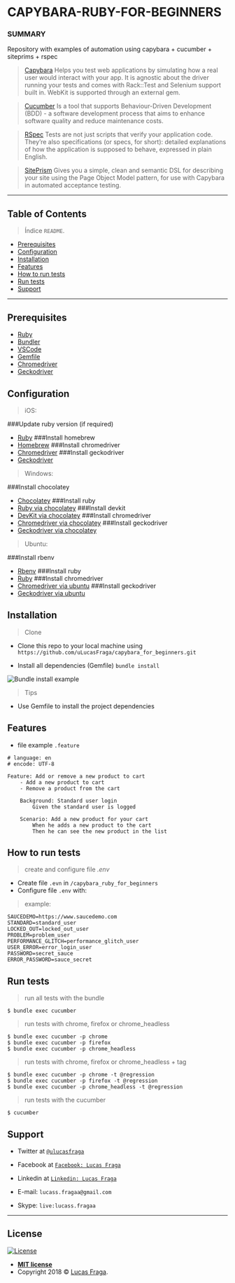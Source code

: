 ﻿# CAPYBARA-RUBY-FOR-BEGINNERS

### SUMMARY

Repository with examples of automation using capybara + cucumber + siteprims + rspec

> [Capybara](https://github.com/teamcapybara/capybara)
Helps you test web applications by simulating how a real user would interact with your app. It is agnostic about the driver running your tests and comes with Rack::Test and Selenium support built in. WebKit is supported through an external gem.

> [Cucumber](https://github.com/cucumber/cucumber)
Is a tool that supports Behaviour-Driven Development (BDD) - a software development process that aims to enhance software quality and reduce maintenance costs.

> [RSpec](https://github.com/rspec)
Tests are not just scripts that verify your application code. They’re also specifications (or specs, for short): detailed explanations of how the application is supposed to behave, expressed in plain English.

> [SitePrism](https://github.com/site-prism/site_prism)
Gives you a simple, clean and semantic DSL for describing your site using the Page Object Model pattern, for use with Capybara in automated acceptance testing.

---

## Table of Contents

> Índice `README`.

- [Prerequisites](#prerequisites)
- [Configuration](#configuration)
- [Installation](#installation)
- [Features](#features)
- [How to run tests](#how_to_run_tests)
- [Run tests](#run_tests)
- [Support](#support)

---

## Prerequisites

- [Ruby](https://www.ruby-lang.org/en/documentation/installation/)
- [Bundler](https://bundler.io/)
- [VSCode](https://code.visualstudio.com/)
- [Gemfile](https://tosbourn.com/what-is-the-gemfile/)
- [Chromedriver](https://chromedriver.chromium.org/)
- [Geckodriver](https://github.com/mozilla/geckodriver/releases)

## Configuration
> iOS: 

###Update ruby version (if required)
- [Ruby](https://www.engineyard.com/blog/how-to-install-ruby-on-a-mac-with-chruby-rbenv-or-rvm)
###Install homebrew
- [Homebrew](https://brew.sh/)
###Install chromedriver
- [Chromedriver](https://www.kenst.com/2015/03/installing-chromedriver-on-mac-osx/)
###Install geckodriver
- [Geckodriver](https://www.kenst.com/2016/12/installing-marionette-firefoxdriver-on-mac-osx/)

> Windows:

###Install chocolatey
- [Chocolatey](https://chocolatey.org/)
###Install ruby
- [Ruby via chocolatey](https://chocolatey.org/packages?q=ruby)
###Install devkit
- [DevKit via chocolatey](https://chocolatey.org/packages?q=DevKit)
###Install chromedriver
- [Chromedriver via chocolatey](https://chocolatey.org/packages/selenium-chrome-driver)
###Install geckodriver
- [Geckodriver via chocolatey](https://chocolatey.org/packages/selenium-gecko-driver)

> Ubuntu:

###Install rbenv
- [Rbenv](https://makandracards.com/makandra/28149-installing-rbenv-on-ubuntu)
###Install ruby
- [Ruby](https://linuxize.com/post/how-to-install-ruby-on-ubuntu-18-04/#installing-ruby-using-rbenv)
###Install chromedriver
- [Chromedriver via ubuntu](https://tecadmin.net/setup-selenium-chromedriver-on-ubuntu/)
###Install geckodriver
- [Geckodriver via ubuntu](https://askubuntu.com/questions/870530/how-to-install-geckodriver-in-ubuntu)


## Installation

> Clone
- Clone this repo to your local machine using `https://github.com/uLucasFraga/capybara_for_beginners.git`

- Install all dependencies (Gemfile)
`bundle install`

![Bundle install example](http://g.recordit.co/YX7Ztyd7XT.gif)

> Tips

- Use Gemfile to install the project dependencies

## Features
- file example `.feature`

```gherkin
# language: en
# encode: UTF-8

Feature: Add or remove a new product to cart
    - Add a new product to cart
    - Remove a product from the cart

    Background: Standard user login
        Given the standard user is logged

    Scenario: Add a new product for your cart
        When he adds a new product to the cart
        Then he can see the new product in the list
```

## How to run tests

> create and configure file *.env*

- Create file `.evn` in `/capybara_ruby_for_beginners`
- Configure file `.env` with:

> example:
```
SAUCEDEMO=https://www.saucedemo.com
STANDARD=standard_user
LOCKED_OUT=locked_out_user
PROBLEM=problem_user
PERFORMANCE_GLITCH=performance_glitch_user
USER_ERROR=error_login_user
PASSWORD=secret_sauce
ERROR_PASSWORD=sauce_secret
```

## Run tests

> run all tests with the bundle

```shell
$ bundle exec cucumber
```

> run tests with chrome, firefox or chrome_headless

```shell
$ bundle exec cucumber -p chrome
$ bundle exec cucumber -p firefox
$ bundle exec cucumber -p chrome_headless
```

> run tests with chrome, firefox or chrome_headless + tag

```shell
$ bundle exec cucumber -p chrome -t @regression
$ bundle exec cucumber -p firefox -t @regression
$ bundle exec cucumber -p chrome_headless -t @regression
```

> run tests with the cucumber

```shell
$ cucumber
```

## Support

- Twitter at <a href="https://twitter.com/uLucasFraga" target="_blank">`@ulucasfraga`</a>
- Facebook at <a href="https://www.facebook.com/lucass.fragaa" target="_blank">`Facebook: Lucas Fraga`</a>
- Linkedin at <a href="https://www.linkedin.com/in/ulucasfraga" target="_blank">`Linkedin: Lucas Fraga`</a>

- E-mail: `lucass.fragaa@gmail.com`
- Skype: `live:lucass.fragaa`

---

## License

[![License](http://img.shields.io/:license-mit-blue.svg?style=flat-square)](http://badges.mit-license.org)

- **[MIT license](http://opensource.org/licenses/mit-license.php)**
- Copyright 2018 © <a href="https://www.linkedin.com/in/ulucasfraga" target="_blank">Lucas Fraga</a>.